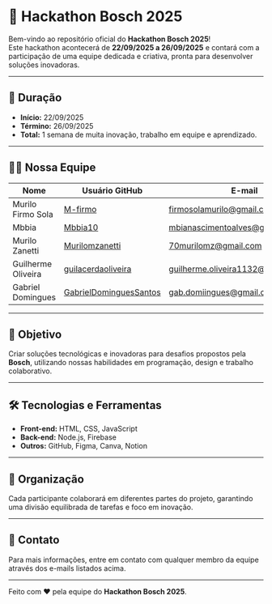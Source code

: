 # 🚀 Hackathon Bosch 2025

Bem-vindo ao repositório oficial do **Hackathon Bosch 2025**!  
Este hackathon acontecerá de **22/09/2025 a 26/09/2025** e contará com a participação de uma equipe dedicada e criativa, pronta para desenvolver soluções inovadoras.

---

## 📅 Duração
- **Início:** 22/09/2025  
- **Término:** 26/09/2025  
- **Total:** 1 semana de muita inovação, trabalho em equipe e aprendizado.

---

## 👨‍💻 Nossa Equipe
| Nome                  | Usuário GitHub        | E-mail                                  |
|-----------------------|-----------------------|-----------------------------------------|
| Murilo Firmo Sola      | [M-firmo](https://github.com/M-firmo)                  | firmosolamurilo@gmail.com                |
| Mbbia                 | [Mbbia10](https://github.com/Mbbia10)                  | mbianascimentoalves@gmail.com            |
| Murilo Zanetti         | [Murilomzanetti](https://github.com/Murilomzanetti)    | 70murilomz@gmail.com                     |
| Guilherme Oliveira     | [guilacerdaoliveira](https://github.com/guilacerdaoliveira) | guilherme.oliveira1132@etec.sp.gov.br    |
| Gabriel Domingues      | [GabrielDominguesSantos](https://github.com/GabrielDominguesSantos) | gab.domiingues@gmail.com                |

---

## 🎯 Objetivo
Criar soluções tecnológicas e inovadoras para desafios propostos pela **Bosch**, utilizando nossas habilidades em programação, design e trabalho colaborativo.

---

## 🛠️ Tecnologias e Ferramentas
- **Front-end:** HTML, CSS, JavaScript  
- **Back-end:** Node.js, Firebase  
- **Outros:** GitHub, Figma, Canva, Notion  

---

## 📂 Organização
Cada participante colaborará em diferentes partes do projeto, garantindo uma divisão equilibrada de tarefas e foco em inovação.

---

## 📧 Contato
Para mais informações, entre em contato com qualquer membro da equipe através dos e-mails listados acima.

---

Feito com ❤️ pela equipe do **Hackathon Bosch 2025**.
